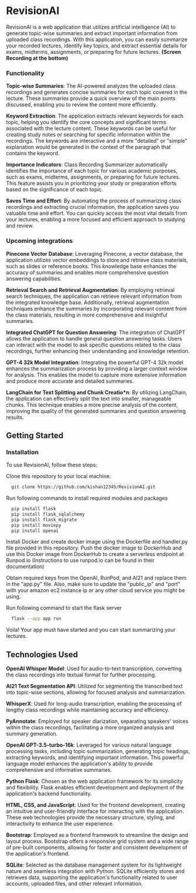 # RevisionAI

RevisionAI is a web application that utilizes artificial intelligence (AI) to generate topic-wise summaries and extract important information from uploaded class recordings. With this application, you can easily summarize your recorded lectures, identify key topics, and extract essential details for exams, midterms, assignments, or preparing for future lectures. **(Screen Recording at the bottom)**

### Functionality

**Topic-wise Summaries**: The AI-powered analyzes the uploaded class recordings and generates concise summaries for each topic covered in the lecture. These summaries provide a quick overview of the main points discussed, enabling you to review the content more efficiently.

**Keyword Extraction**: The application extracts relevant keywords for each topic, helping you identify the core concepts and significant terms associated with the lecture content. These keywords can be useful for creating study notes or searching for specific information within the recordings. The keywords are interactive and a more "detailed" or "simple" explanation would be generated in the context of the paragraph that contains the keyword.

**Importance Indicators**: Class Recording Summarizer automatically identifies the importance of each topic for various academic purposes, such as exams, midterms, assignments, or preparing for future lectures. This feature assists you in prioritizing your study or preparation efforts based on the significance of each topic.

**Saves Time and Effort**: By automating the process of summarizing class recordings and extracting crucial information, the application saves you valuable time and effort. You can quickly access the most vital details from your lectures, enabling a more focused and efficient approach to studying and review.

### Upcoming integrations

**Pinecone Vector Database**: Leveraging Pinecone, a vector database, the application utilizes vector embeddings to store and retrieve class materials, such as slides or reference books. This knowledge base enhances the accuracy of summaries and enables more comprehensive question answering capabilities.

**Retrieval Search and Retrieval Augmentation**: By employing retrieval search techniques, the application can retrieve relevant information from the integrated knowledge base. Additionally, retrieval augmentation techniques enhance the summaries by incorporating relevant content from the class materials, resulting in more comprehensive and insightful summaries.

**Integrated ChatGPT for Question Answering**: The integration of ChatGPT allows the application to handle general question answering tasks. Users can interact with the model to ask specific questions related to the class recordings, further enhancing their understanding and knowledge retention.

**GPT-4 32k Model Integration**: Integrating the powerful GPT-4 32k model enhances the summarization process by providing a larger context window for analysis. This enables the model to capture more extensive information and produce more accurate and detailed summaries.

**LangChain for Text Splitting and Chunk Creatio*n**: By utilizing LangChain, the application can effectively split the text into smaller, manageable chunks. This technique enables a more precise analysis of the content, improving the quality of the generated summaries and question answering results.

## Getting Started

### Installation

To use RevisionAI, follow these steps:

Clone this repository to your local machine.

```bash
  git clone https://github.com/kishan12345/RevisionAI.git
```
Run following commands to install required modules and packages

```bash
  pip install flask
  pip install flask_sqlalchemy
  pip install flask_migrate
  pip install moviepy
  pip install openai
```
Install Docker and create docker image using the Dockerfile and handler.py file provided in this repository. Push the docker image to DockerHub and use this Docker image from DockerHub to create a serverless endpoint at Runpod.io (Instructions to use runpod.io can be found in their documentation)

Obtain required keys from the OpenAI, RunPod, and AI21 and replace them in the "app.py" file. Also, make sure to update the "public_ip" and "port" with your amazon ec2 instance ip or any other cloud service you might be using.

Run following command to start the flask server
```bash
  flask --app app run
```

Voila! Your app must have started and you can start summarizing your lectures.

## Technologies Used

**OpenAI Whisper Model**: Used for audio-to-text transcription, converting the class recordings into textual format for further processing.

**AI21 Text Segmentation API**: Utilized for segmenting the transcribed text into topic-wise sections, allowing for focused analysis and summarization.

**WhisperX**: Used for long-audio transcription, enabling the processing of lengthy class recordings while maintaining accuracy and efficiency.

**PyAnnotate**: Employed for speaker diarization, separating speakers' voices within the class recordings, facilitating a more organized analysis and summary generation.

**OpenAI GPT-3.5-turbo-16k**: Leveraged for various natural language processing tasks, including topic summarization, generating topic headings, extracting keywords, and identifying important information. This powerful language model enhances the application's ability to provide comprehensive and informative summaries.

**Python Flask**: Chosen as the web application framework for its simplicity and flexibility. Flask enables efficient development and deployment of the application's backend functionality.

**HTML, CSS, and JavaScript**: Used for the frontend development, creating an intuitive and user-friendly interface for interacting with the application. These web technologies provide the necessary structure, styling, and interactivity to enhance the user experience.

**Bootstrap**: Employed as a frontend framework to streamline the design and layout process. Bootstrap offers a responsive grid system and a wide range of pre-built components, allowing for faster and consistent development of the application's frontend.

**SQLite**: Selected as the database management system for its lightweight nature and seamless integration with Python. SQLite efficiently stores and retrieves data, supporting the application's functionality related to user accounts, uploaded files, and other relevant information.


